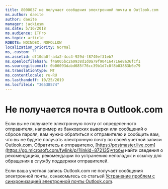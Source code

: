 ```yaml
---
title: 8000037 не получает сообщения электронной почты в Outlook.com
ms.author: daeite
author: daeite
manager: jackiesm
ms.date: 5/16/2018
ms.audience: ITPro
ms.topic: article
ROBOTS: NOINDEX, NOFOLLOW
localization_priority: Normal
ms,.custom: ''
ms.assetid: df10da0f-a4a2-4cc4-929d-f8740ef31eb7
ms.openlocfilehash: f4a005bc2a0938d1d0a79f904164716e8a36fcf1
ms.sourcegitcommit: 0b06093dabd685f76cc39b1d7c0f8b03883b6e79
ms.translationtype: MT
ms.contentlocale: ru-RU
ms.lasthandoff: 10/25/2019
ms.locfileid: "36538574"
---
```

# <a name="not-receiving-mail-in-outlookcom"></a>Не получается почта в Outlook.com

Если вы не получаете электронную почту от определенного отправителя, например из банковских выверки или сообщений о сбросе пароля, вам нужно обратиться к отправителю и сообщить вам, что вы не будете получать электронную почту по своей учетной записи Outlook.com. Обратитесь к отправителю, [https://postmaster.live.com](https://go.microsoft.com/fwlink/p/?linkid=872135)чтобы найти сведения о рекомендациях, рекомендации по устранению неполадок и ссылку для обращения в службу поддержки отправителей.
  
Если ваша учетная запись Outlook.com не получает сообщения электронной почты, ознакомьтесь со статьей [Устранение проблем с синхронизацией электронной почты Outlook.com](https://go.microsoft.com/fwlink/p/?linkid=874363).
  

